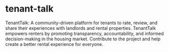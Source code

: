 # tenant-talk
TenantTalk: A community-driven platform for tenants to rate, review, and share their experiences with landlords and rental properties. TenantTalk empowers renters by promoting transparency, accountability, and informed decision-making in the housing market. Contribute to the project and help create a better rental experience for everyone.
